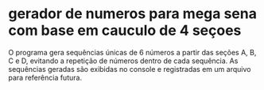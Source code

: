 # gerador de numeros para mega sena com base em cauculo de 4 seçoes
 O programa gera sequências únicas de 6 números a partir das seções A, B, C e D, evitando a repetição de números dentro de cada sequência. As sequências geradas são exibidas no console e registradas em um arquivo para referência futura.
